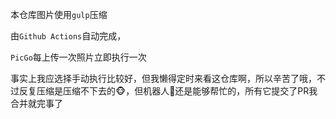 本仓库图片使用`gulp`压缩

由`Github Actions`自动完成，

`PicGo`每上传一次照片立即执行一次

事实上我应选择手动执行比较好，但我懒得定时来看这仓库啊，所以辛苦了哦，不过反复压缩是压缩不下去的🐵，但机器人🤖还是能够帮忙的，所有它提交了PR我合并就完事了
